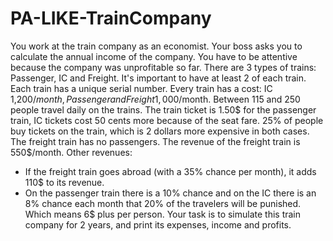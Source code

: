 # PA-LIKE-TrainCompany

You work at the train company as an economist. Your boss asks you to calculate the annual
income of the company. You have to be attentive because the company was unprofitable so
far.
There are 3 types of trains: Passenger, IC and Freight.
It&#39;s important to have at least 2 of each train.
Each train has a unique serial number.
Every train has a cost: IC 1,200$/month, Passenger and Freight 1,000$/month.
Between 115 and 250 people travel daily on the trains.
The train ticket is 1.50$ for the passenger train, IC tickets cost 50 cents more because of the
seat fare. 25% of people buy tickets on the train, which is 2 dollars more expensive in both
cases. The freight train has no passengers.
The revenue of the freight train is 550$/month.
Other revenues:
- If the freight train goes abroad (with a 35% chance per month), it adds 110$ to its revenue.
- On the passenger train there is a 10% chance and on the IC there is an 8% chance each
month that 20% of the travelers will be punished. Which means 6$ plus per person.
Your task is to simulate this train company for 2 years, and print its expenses, income and
profits.